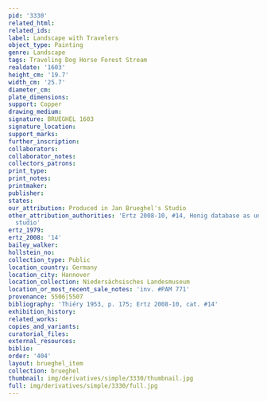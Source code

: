 ```yaml
---
pid: '3330'
related_html: 
related_ids: 
label: Landscape with Travelers
object_type: Painting
genre: Landscape
tags: Traveling Dog Horse Forest Stream
realdate: '1603'
height_cm: '19.7'
width_cm: '25.7'
diameter_cm: 
plate_dimensions: 
support: Copper
drawing_medium: 
signature: BRUEGHEL 1603
signature_location: 
support_marks: 
further_inscription: 
collaborators: 
collaborator_notes: 
collectors_patrons: 
print_type: 
print_notes: 
printmaker: 
publisher: 
states: 
our_attribution: Produced in Jan Brueghel's Studio
other_attribution_authorities: 'Ertz 2008-10, #14, Honig database as uncertain, possibly
  studio'
ertz_1979: 
ertz_2008: '14'
bailey_walker: 
hollstein_no: 
collection_type: Public
location_country: Germany
location_city: Hannover
location_collection: Niedersächsisches Landesmuseum
location_or_most_recent_sale_notes: 'inv. #PAM 771'
provenance: 5506|5507
bibliography: 'Thiéry 1953, p. 175; Ertz 2008-10, cat. #14'
exhibition_history: 
related_works: 
copies_and_variants: 
curatorial_files: 
external_resources: 
biblio: 
order: '404'
layout: brueghel_item
collection: brueghel
thumbnail: img/derivatives/simple/3330/thumbnail.jpg
full: img/derivatives/simple/3330/full.jpg
---
```

